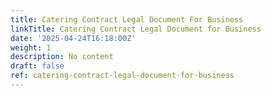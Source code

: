 ```yaml
---
title: Catering Contract Legal Document For Business
linkTitle: Catering Contract Legal Document for Business
date: '2025-04-24T16:18:00Z'
weight: 1
description: No content
draft: false
ref: catering-contract-legal-document-for-business
---
```


